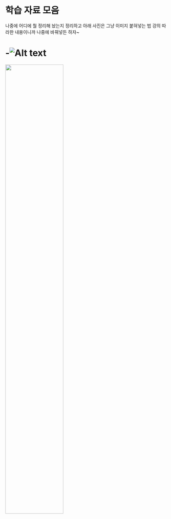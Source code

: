 # 학습 자료 모음
나중에 어디에 뭘 정리해 놨는지 정리하고
아래 사진은 그냥 이미지 붙혀넣는 법 강의 따라한 내용이니까 나중에 바꿔넣든 하자~

# -![Alt text](https://static.remove.bg/remove-bg-web/5cc729f2c60683544f035949b665ce17223fd2ec/assets/start_remove-c851bdf8d3127a24e2d137a55b1b427378cd17385b01aec6e59d5d4b5f39d2ec.png)

<img src=https://static.remove.bg/remove-bg-web/5cc729f2c60683544f035949b665ce17223fd2ec/assets/start_remove-c851bdf8d3127a24e2d137a55b1b427378cd17385b01aec6e59d5d4b5f39d2ec.png width='60%'>